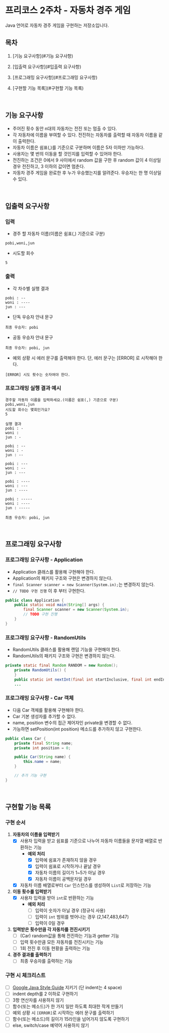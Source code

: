 # 프리코스 2주차 - 자동차 경주 게임

Java 언어로 자동차 경주 게임을 구현하는 저장소입니다.

## 목차

1. [기능 요구사항](#기능 요구사항)

2. [입출력 요구사항](#입출력 요구사항)

3. [프로그래밍 요구사항](#프로그래밍 요구사항)

4. [구현할 기능 목록](#구현할 기능 목록)

<br>

## 기능 요구사항

- 주어진 횟수 동안 n대의 자동차는 전진 또는 멈출 수 있다.
- 각 자동차에 이름을 부여할 수 있다. 전진하는 자동차를 출력할 때 자동차 이름을 같이 출력한다.
- 자동차 이름은 쉼표(,)를 기준으로 구분하며 이름은 5자 이하만 가능하다.
- 사용자는 몇 번의 이동을 할 것인지를 입력할 수 있어야 한다.
- 전진하는 조건은 0에서 9 사이에서 random 값을 구한 후 random 값이 4 이상일 경우 전진하고, 3 이하의 값이면 멈춘다.
- 자동차 경주 게임을 완료한 후 누가 우승했는지를 알려준다. 우승자는 한 명 이상일 수 있다.

<br>

## 입출력 요구사항

### 입력

- 경주 할 자동차 이름(이름은 쉼표(,) 기준으로 구분)

```
pobi,woni,jun
```

- 시도할 회수

```
5
```

### 출력

- 각 차수별 실행 결과

```
pobi : --
woni : ----
jun : ---
```

- 단독 우승자 안내 문구

```
최종 우승자: pobi
```

- 공동 우승자 안내 문구

```
최종 우승자: pobi, jun
```

- 예외 상황 시 에러 문구를 출력해야 한다. 단, 에러 문구는 [ERROR] 로 시작해야 한다.

```
[ERROR] 시도 횟수는 숫자여야 한다.
```

### 프로그래밍 실행 결과 예시

```
경주할 자동차 이름을 입력하세요.(이름은 쉼표(,) 기준으로 구분)
pobi,woni,jun
시도할 회수는 몇회인가요?
5

실행 결과
pobi : -
woni : 
jun : -

pobi : --
woni : -
jun : --

pobi : ---
woni : --
jun : ---

pobi : ----
woni : ---
jun : ----

pobi : -----
woni : ----
jun : -----

최종 우승자: pobi, jun
```

<br>

## 프로그래밍 요구사항

### 프로그래밍 요구사항 - Application

- Application 클래스를 활용해 구현해야 한다.
- Application의 패키지 구조와 구현은 변경하지 않는다.
- `final Scanner scanner = new Scanner(System.in);`는 변경하지 않는다.
- `// TODO 구현 진행` 이 후 부터 구현한다.

```java
public class Application {
    public static void main(String[] args) {
        final Scanner scanner = new Scanner(System.in);
        // TODO 구현 진행
    }
}
```

### 프로그래밍 요구사항 - RandomUtils

- RandomUtils 클래스를 활용해 랜덤 기능을 구현해야 한다.
- RandomUtils의 패키지 구조와 구현은 변경하지 않는다.

```java
private static final Random RANDOM = new Random();
    private RandomUtils() {
    }
    public static int nextInt(final int startInclusive, final int endInclusive) {
    ...
```

### 프로그래밍 요구사항 - Car 객체

- 다음 Car 객체를 활용해 구현해야 한다.
- Car 기본 생성자를 추가할 수 없다.
- name, position 변수의 접근 제어자인 private을 변경할 수 없다.
- 가능하면 setPosition(int position) 메소드를 추가하지 않고 구현한다.

```java
public class Car {
    private final String name;
    private int position = 0;

    public Car(String name) {
        this.name = name;
    }

    // 추가 기능 구현
}
```

<br>

## 구현할 기능 목록

### 구현 순서

1. **자동차의 이름을 입력받기**
   * [x] 사용자 입력을 받고 쉼표를 기준으로 나누어 자동차 이름들을 문자열 배열로 반환하는 기능
      * **예외 처리**
         * [x] 입력에 쉼표가 존재하지 않을 경우
         * [x] 입력이 쉼표로 시작하거나 끝날 경우
         * [x] 자동차 이름의 길이가 1~5가 아닐 경우
         * [x] 자동차 이름이 공백문자일 경우
   * [x] 자동차 이름 배열로부터 `Car` 인스턴스를 생성하여 `List`로 저장하는 기능
  
2. **이동 횟수를 입력받기**
   * [x] 사용자 입력을 받아 `int`로 반환하는 기능
      * **예외 처리**
         * [ ] 입력이 숫자가 아닐 경우 (정규식 사용)
         * [ ] 입력이 `int` 범위를 벗어나는 경우 (2,147,483,647)
         * [ ] 입력이 0일 경우

3. **입력받은 횟수만큼 각 자동차를 전진시키기**
   * [ ] (Car) random값을 통해 전진하는 기능과 getter 기능
   * [ ] 입력 횟수만큼 모든 자동차를 전진시키는 기능
   * [ ] 1회 전진 후 이동 현황을 출력하는 기능

4. **경주 결과를 출력하기**
   * [ ] 최종 우승자를 출력하는 기능

### 구현 시 체크리스트

* [ ] [Google Java Style Guide](https://google.github.io/styleguide/javaguide.html) 지키기 (단 indent는 4 space)
* [ ] indent depth를 2 이하로 구현하기
* [ ] 3항 연산자를 사용하지 않기
* [ ] 함수(또는 메소드)가 한 가지 일만 하도록 최대한 작게 만들기
* [ ] 예외 상황 시 `[ERROR]`로 시작하는 에러 문구를 출력하기
* [ ] 함수(또는 메소드)의 길이가 15라인을 넘어가지 않도록 구현하기
* [ ] else, switch/case 예약어 사용하지 않기